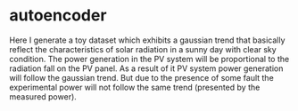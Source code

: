 # autoencoder

Here I generate a toy dataset which exhibits a gaussian trend that basically reflect the characteristics of solar radiation in a sunny day with clear sky condition. The power generation in the PV system will be proportional to the radiation fall on the PV panel. As a result of it PV system power generation will follow the gaussian trend. But due to the presence of some fault the experimental power will not follow the same trend (presented by the measured power). 

